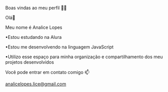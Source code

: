 Boas vindas ao meu perfil 💜💜

Olá👋

Meu nome é Analice Lopes

•Estou estudando na Alura

•Estou me desenvolvendo na linguagem JavaScript

•Utilizo esse espaço para minha organização e compartilhamento dos meu projetos desenvolvidos


Você pode entrar em contato comigo 📫

analicelopes.lice@gmail.com

<!--
**AnaliceLopesdeSouza/AnaliceLopesdeSouza** is a ✨ _special_ ✨ repository because its `README.md` (this file) appears on your GitHub profile.

Here are some ideas to get you started:

- 🔭 I’m currently working on ...
- 🌱 I’m currently learning ...
- 👯 I’m looking to collaborate on ...
- 🤔 I’m looking for help with ...
- 💬 Ask me about ...
- 📫 How to reach me: ...
- 😄 Pronouns: ...
- ⚡ Fun fact: ...
-->
